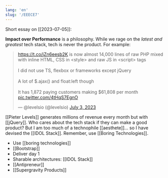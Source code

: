 ```yaml
---
lang: 'en'
slug: '/EEECE7'
---
```


Short essay on [[2023-07-05]]:

**Impact over Performance** is a philosophy. While we rage on the _latest and greatest_ tech stack, tech is never the product. For example:

<blockquote class="twitter-tweet">

<p lang="en" dir="ltr">

<a href="https://t.co/jZn6eesb2K">https://t.co/jZn6eesb2K</a> is now almost 14,000 lines of raw PHP mixed with inline HTML, CSS in &lt;style&gt; and raw JS in &lt;script&gt; tags<br/><br/>I did not use TS, flexbox or frameworks except jQuery<br/><br/>A lot of \$.ajax() and float:left though<br/><br/>It has 1,872 paying customers making \$61,808 per month <a href="https://t.co/4tHqS7EgnO">pic.twitter.com/4tHqS7EgnO</a>

</p>

&mdash; @levelsio (@levelsio) <a href="https://twitter.com/levelsio/status/1675829733668319233?ref_src=twsrc%5Etfw">July 3, 2023</a>

</blockquote>

[[Pieter Levels]] generates millions of revenue every month but with [[jQuery]]. Who cares about the tech stack if they can make a good product? But I am too much of a technophile [[aesthete]]... so I have devised the [[IDOL Stack]]. Remember, use [[Boring Technologies]].

- Use [[boring technologies]]
- [[Bootstrap]]
- Deliver day 1
- Sharable architectures: [[IDOL Stack]]
- [[Antipreneur]]
- [[Supergravity Products]]
